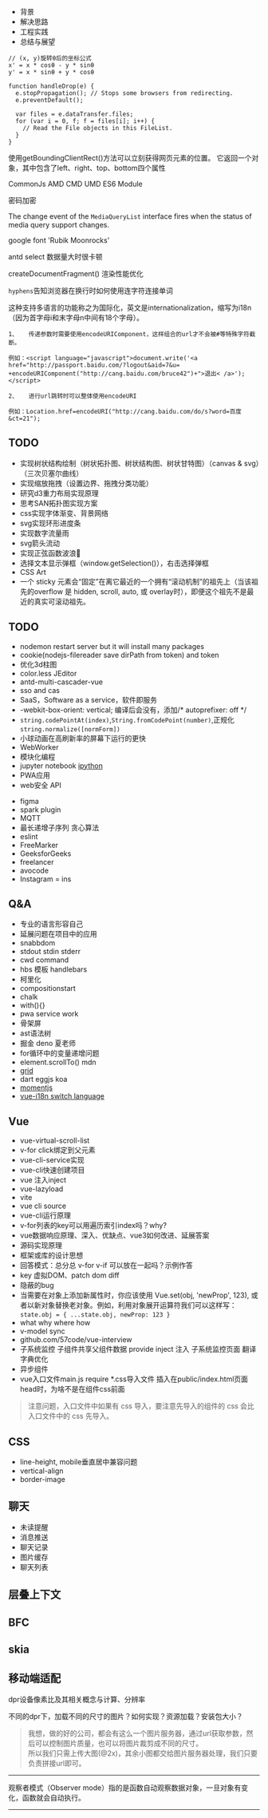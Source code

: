 - 背景
- 解决思路
- 工程实践
- 总结与展望


```
// (x, y)旋转θ后的坐标公式
x' = x * cosθ - y * sinθ
y' = x * sinθ + y * cosθ
```

```
function handleDrop(e) {
  e.stopPropagation(); // Stops some browsers from redirecting.
  e.preventDefault();

  var files = e.dataTransfer.files;
  for (var i = 0, f; f = files[i]; i++) {
    // Read the File objects in this FileList.
  }
}
```

使用getBoundingClientRect()方法可以立刻获得网页元素的位置。
它返回一个对象，其中包含了left、right、top、bottom四个属性

CommonJs AMD CMD UMD ES6 Module

密码加密

The change event of the `MediaQueryList` interface fires when the status of media query support changes.

google font 'Rubik Moonrocks'

antd select 数据量大时很卡顿

createDocumentFragment() 渲染性能优化

`hyphens`告知浏览器在换行时如何使用连字符连接单词

这种支持多语言的功能称之为国际化，英文是internationalization，缩写为i18n（因为首字母i和末字母n中间有18个字母）。

```
1、   传递参数时需要使用encodeURIComponent，这样组合的url才不会被#等特殊字符截断。                            

例如：<script language="javascript">document.write('<a href="http://passport.baidu.com/?logout&aid=7&u= +encodeURIComponent("http://cang.baidu.com/bruce42")+">退出< /a>');</script> 

2、   进行url跳转时可以整体使用encodeURI 

例如：Location.href=encodeURI("http://cang.baidu.com/do/s?word=百度&ct=21"); 
```


## TODO
* 实现树状结构绘制（树状拓扑图、树状结构图、树状甘特图）（canvas & svg）（三次贝塞尔曲线）
* 实现缩放拖拽（设置边界、拖拽分类功能）
* 研究d3重力布局实现原理
* 思考SAN拓扑图实现方案
* css实现字体渐变、背景网络
* svg实现环形进度条
* 实现数字流量雨
* svg箭头流动
* 实现正弦函数波浪🌊
* 选择文本显示弹框（window.getSelection()），右击选择弹框
* CSS Art
* 一个 sticky 元素会“固定”在离它最近的一个拥有“滚动机制”的祖先上（当该祖先的overflow 是 hidden, scroll, auto, 或 overlay时），即便这个祖先不是最近的真实可滚动祖先。


## TODO
* nodemon restart server but it will install many packages
* cookie(nodejs-filereader save dirPath from token) and token
* 优化3d柱图
* color.less JEditor
* antd-multi-cascader-vue
* sso and cas
* SaaS，Software as a service，软件即服务
*  -webkit-box-orient: vertical;  编译后会没有，添加/* autoprefixer: off */
[](https://www.bryanbraun.com/checkboxland/docs/demos/webcam-test/)
* `string.codePointAt(index)`,`String.fromCodePoint(number)`,正规化`string.normalize([normForm])`
* 小球动画在高刷新率的屏幕下运行的更快
* WebWorker
* 模块化编程
* jupyter notebook [ipython](https://ipython.org/)
* PWA应用
* web安全 API
- figma
- spark plugin  
- MQTT
- 最长递增子序列 贪心算法
- eslint
- FreeMarker
- GeeksforGeeks
- freelancer
- avocode
- Instagram = ins

## Q&A
- 专业的语言形容自己
- 延展问题在项目中的应用
- snabbdom
- stdout stdin stderr
- cwd command
- hbs 模板 handlebars
- 柯里化
- compositionstart
- chalk
- with(){}
- pwa service work
- 骨架屏
- ast语法树
- 掘金 deno 夏老师
- for循环中的变量递增问题
- element.scrollTo() mdn
- [grid](https://www.joomlashack.com/blog/tutorials/center-and-align-items-in-css-grid/)
- dart eggjs koa
- [momentjs](https://momentjs.com/docs/#/parsing/string-format/)
- [vue-i18n switch language](https://www.programmersought.com/article/72734289888/)

## Vue
- vue-virtual-scroll-list
- v-for click绑定到父元素
- vue-cli-service实现
- vue-cli快速创建项目
- vue 注入inject
- vue-lazyload
- vite
- vue cli source
- vue-cli运行原理
- v-for列表的key可以用遍历索引index吗？why?
- vue数据响应原理、深入、优缺点、vue3如何改进、延展答案
- 源码实现原理
- 框架或库的设计思想
- 回答模式：总分总 v-for v-if 可以放在一起吗？示例作答
- key 虚拟DOM、patch dom diff
- 隐蔽的bug
- 当需要在对象上添加新属性时，你应该使用 Vue.set(obj, 'newProp', 123), 或者以新对象替换老对象。例如，利用对象展开运算符我们可以这样写：
`state.obj = { ...state.obj, newProp: 123 }`
- what why where how
- v-model sync
- github.com/57code/vue-interview
- 子系统监控 子组件共享父组件数据 provide inject 注入 子系统监控页面 翻译字典优化
- 异步组件
- vue入口文件main.js require *.css导入文件 插入在public/index.html页面head时，为啥不是在组件css前面
> 注意问题，入口文件中如果有 css 导入，要注意先导入的组件的 css 会比入口文件中的 css 先导入。


## CSS
* line-height, mobile垂直居中兼容问题
* vertical-align
* border-image

## 聊天
* 未读提醒
* 消息推送
* 聊天记录
* 图片缓存
* 聊天列表

## 层叠上下文
## BFC
## skia

## 移动端适配

dpr设备像素比及其相关概念与计算、分辨率

不同的dpr下，加载不同的尺寸的图片？如何实现？资源加载？安装包大小？

> 我想，做的好的公司，都会有这么一个图片服务器，通过url获取参数，然后可以控制图片质量，也可以将图片裁剪成不同的尺寸。  
所以我们只需上传大图(@2x)，其余小图都交给图片服务器处理，我们只要负责拼接url即可。

---------------------------------------------

观察者模式（Observer mode）指的是函数自动观察数据对象，一旦对象有变化，函数就会自动执行。

--------------------------------------------